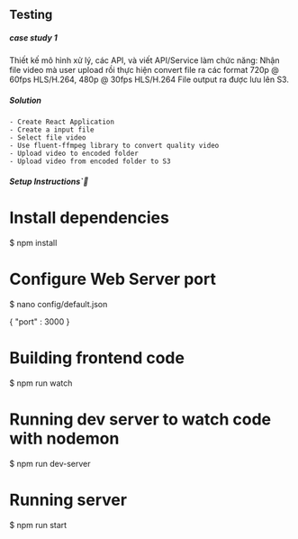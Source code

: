 ## Testing

##### case study 1
Thiết kế mô hình xử lý, các API, và viết API/Service làm chức năng: 
Nhận file video mà user upload rồi thực hiện convert file ra các format
720p @ 60fps HLS/H.264,
480p @ 30fps HLS/H.264
File output ra được lưu lên S3.

##### Solution
```
- Create React Application
- Create a input file
- Select file video
- Use fluent-ffmpeg library to convert quality video
- Upload video to encoded folder
- Upload video from encoded folder to S3
```

##### Setup Instructions`

# Install dependencies
$ npm install 

# Configure Web Server port
$ nano config/default.json

{
  "port" : 3000
}

# Building frontend code
$ npm run watch

# Running dev server to watch code with nodemon
$ npm run dev-server

# Running server
$ npm run start
```